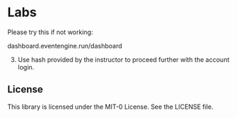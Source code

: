 # Labs

Please try this if not working:

dashboard.eventengine.run/dashboard

3. Use hash provided by the instructor to proceed further with the account login.

## License

This library is licensed under the MIT-0 License. See the LICENSE file.

